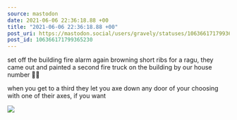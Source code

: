 ```yaml
---
source: mastodon
date: 2021-06-06 22:36:18.88 +00
title: "2021-06-06 22:36:18.88 +00"
post_uri: https://mastodon.social/users/gravely/statuses/106366171799365230
post_id: 106366171799365230
---
```

set off the building fire alarm again browning short ribs for a ragu, they came out and painted a second fire truck on the building by our house number 🚒🚒

when you get to a third they let you axe down any door of your choosing with one of their axes, if you want


![](/images/106366171708705394.jpg)

